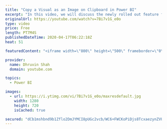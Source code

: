 ```yaml
---
title: "Copy a Visual as an Image on Clipboard in Power BI"
excerpt: "In this video, we will discuss the newly rolled out feature for Power BI Service – Copy visual as an Image.  In this video, we will be discussing the following features: • How to Copy a Visual as an Image for Power BI Report? • The properties and metadata which are copied using Copy a visual as an Image"
originalUrl: https://youtube.com/watch?v=7Bi7v1G_e0o
type: video
price: Free
length: PT7M4S
publishedDateTime: 2020-04-17T06:22:18Z
heat: 51

featuredContent: "<iframe width=\"800\" height=\"500\" frameborder=\"0\" src=\"https://www.youtube.com/embed/7Bi7v1G_e0o\" allow=\"accelerometer; autoplay; encrypted-media; gyroscope; picture-in-picture\" allowfullscreen></iframe>"

provider:
  name: Dhruvin Shah
  domain: youtube.com

topics:
  - Power BI

images:
  - url: https://i.ytimg.com/vi/7Bi7v1G_e0o/maxresdefault.jpg
    width: 1280
    height: 720
    isCached: true

secured: "dCb1mshbnd9b1Zflo2DmJYMCI8pUGc2vcb/WC6+FWCKoPiDjs8TcxaezynZVUexkV5/W/xA7nkyX8bEtxHNVunqY5DTJb6HjBCGY9t4OhGP4BQndgMSOb5v5/+15jmg2XykDoeID7aZ/ibgn7jCZYjJEl2lc7f0UhQpzPclIinYojVTRlflsJiVrOobv5AkMjTJUdlSQ8WFTLMi0aHnpLV5MDj/I9d1j+j/I12OueDm2DW6uN2GG6yyzco3+hHv0qWe8rDkVB1D9KUai8h51Brjzfm8T1mhQEc/ijAXciuoykvVkOTVO1ChkepQtB6yAX4WyNViIWThPxL2rLbP1t7bC2f7TCPQggKJN6wlWwiy4z4WyTiTghWEHboa8eYSV4eWc2fB7e4pMftHmB2Kv9MB6WbRcxwpS4DshJ6Ugs3Q=;HNLVrDmy8wWaQfK+jXYpPg=="
---
```


